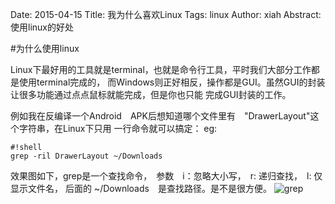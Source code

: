 Date: 2015-04-15
Title: 我为什么喜欢Linux
Tags: linux
Author: xiah
Abstract: 使用linux的好处

#为什么使用linux

Linux下最好用的工具就是terminal，也就是命令行工具，平时我们大部分工作都是使用terminal完成的，
而Windows则正好相反，操作都是GUI。虽然GUI的封装让很多功能通过点点鼠标就能完成，但是你也只能
完成GUI封装的工作。

例如我在反编译一个Android　APK后想知道哪个文件里有　"DrawerLayout"这个字符串，在Linux下只用
一行命令就可以搞定：
eg:

    #!shell
    grep -ril DrawerLayout ~/Downloads

效果图如下，grep是一个查找命令，　参数　i：忽略大小写，　r: 递归查找，　l: 仅显示文件名，
后面的 ~/Downloads　是查找路径。是不是很方便。
![grep](../../../blog/img/grep.png)
